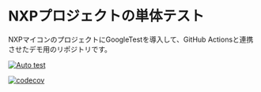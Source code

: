 # NXPプロジェクトの単体テスト

NXPマイコンのプロジェクトにGoogleTestを導入して、GitHub Actionsと連携させたデモ用のリポジトリです。

[![Auto test](https://github.com/atf-uesugi/nxp-unit-test-sample/actions/workflows/ci.yml/badge.svg?branch=main)](https://github.com/atf-uesugi/nxp-unit-test-sample/actions/workflows/ci.yml)

[![codecov](https://codecov.io/gh/atf-uesugi/nxp-unit-test-sample/graph/badge.svg?token=FOQS8GYPEL)](https://codecov.io/gh/atf-uesugi/nxp-unit-test-sample)
